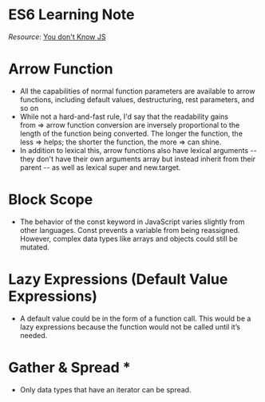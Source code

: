 # ES6 Learning Note
*Resource*: [You don't Know JS](https://github.com/getify/You-Dont-Know-JS/blob/master/es6%20&%20beyond/README.md#you-dont-know-js-es6--beyond)

# Arrow Function #
* All the capabilities of normal function parameters are available to arrow functions, including default values, destructuring, rest parameters, and so on
* While not a hard-and-fast rule, I'd say that the readability gains from => arrow function conversion are inversely proportional to the length of the function being converted. The longer the function, the less => helps; the shorter the function, the more => can shine.
* In addition to lexical this, arrow functions also have lexical arguments -- they don't have their own arguments array but instead inherit from their parent -- as well as lexical super and new.target.

# Block Scope #
* The behavior of the const keyword in JavaScript varies slightly from other languages. Const prevents a variable from being reassigned. However, complex data types like arrays and objects could still be mutated.

# Lazy Expressions (Default Value Expressions) #
* A default value could be in the form of a function call. This would be a lazy expressions because the function would not be called until it’s needed.

# Gather & Spread *
* Only data types that have an iterator can be spread.
